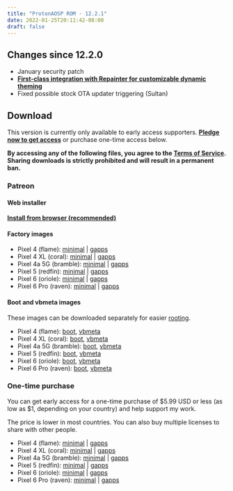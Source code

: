 ```yaml
---
title: "ProtonAOSP ROM · 12.2.1"
date: 2022-01-25T20:11:42-08:00
draft: false
---
```


## Changes since 12.2.0

- January security patch
- [**First-class integration with Repainter for customizable dynamic theming**](https://repainter.kdrag0n.dev)
- Fixed possible stock OTA updater triggering (Sultan)

## Download

This version is currently only available to early access supporters. **[Pledge now to get access](https://patreon.com/kdrag0n)** or purchase one-time access below.

**By accessing any of the following files, you agree to the [Terms of Service](https://kdrag0n.dev/terms-of-service). Sharing downloads is strictly prohibited and will result in a permanent ban.**

### Patreon

#### Web installer

**[Install from browser (recommended)](https://patreon.kdrag0n.dev/protonaosp-install/)**

#### Factory images

- Pixel 4 (flame): [minimal](https://patreon.kdrag0n.dev/exclusive/proton-aosp_flame-factory_12.2.1-test1.zip) | [gapps](https://patreon.kdrag0n.dev/exclusive/proton-aosp_flame-factory_12.2.1-test1-gapps.zip)
- Pixel 4 XL (coral): [minimal](https://patreon.kdrag0n.dev/exclusive/proton-aosp_coral-factory_12.2.1-test1.zip) | [gapps](https://patreon.kdrag0n.dev/exclusive/proton-aosp_coral-factory_12.2.1-test1-gapps.zip)
- Pixel 4a 5G (bramble): [minimal](https://patreon.kdrag0n.dev/exclusive/proton-aosp_bramble-factory_12.2.1-test1.zip) | [gapps](https://patreon.kdrag0n.dev/exclusive/proton-aosp_bramble-factory_12.2.1-test1-gapps.zip)
- Pixel 5 (redfin): [minimal](https://patreon.kdrag0n.dev/exclusive/proton-aosp_redfin-factory_12.2.1-test1.zip) | [gapps](https://patreon.kdrag0n.dev/exclusive/proton-aosp_redfin-factory_12.2.1-test1-gapps.zip)
- Pixel 6 (oriole): [minimal](https://patreon.kdrag0n.dev/exclusive/proton-aosp_oriole-factory_12.2.1-test1.zip) | [gapps](https://patreon.kdrag0n.dev/exclusive/proton-aosp_oriole-factory_12.2.1-test1-gapps.zip)
- Pixel 6 Pro (raven): [minimal](https://patreon.kdrag0n.dev/exclusive/proton-aosp_raven-factory_12.2.1-test1.zip) | [gapps](https://patreon.kdrag0n.dev/exclusive/proton-aosp_raven-factory_12.2.1-test1-gapps.zip)

#### Boot and vbmeta images

These images can be downloaded separately for easier [rooting](../../advanced/rooting.md).

- Pixel 4 (flame): [boot](https://patreon.kdrag0n.dev/protonaosp-boot/proton-aosp_flame-factory_12.2.1-test1_boot.img), [vbmeta](https://patreon.kdrag0n.dev/protonaosp-boot/proton-aosp_flame-factory_12.2.1-test1_vbmeta.img)
- Pixel 4 XL (coral): [boot](https://patreon.kdrag0n.dev/protonaosp-boot/proton-aosp_coral-factory_12.2.1-test1_boot.img), [vbmeta](https://patreon.kdrag0n.dev/protonaosp-boot/proton-aosp_coral-factory_12.2.1-test1_vbmeta.img)
- Pixel 4a 5G (bramble): [boot](https://patreon.kdrag0n.dev/protonaosp-boot/proton-aosp_bramble-factory_12.2.1-test1_boot.img), [vbmeta](https://patreon.kdrag0n.dev/protonaosp-boot/proton-aosp_bramble-factory_12.2.1-test1_vbmeta.img)
- Pixel 5 (redfin): [boot](https://patreon.kdrag0n.dev/protonaosp-boot/proton-aosp_redfin-factory_12.2.1-test1_boot.img), [vbmeta](https://patreon.kdrag0n.dev/protonaosp-boot/proton-aosp_redfin-factory_12.2.1-test1_vbmeta.img)
- Pixel 6 (oriole): [boot](https://patreon.kdrag0n.dev/protonaosp-boot/proton-aosp_oriole-factory_12.2.1-test1_boot.img), [vbmeta](https://patreon.kdrag0n.dev/protonaosp-boot/proton-aosp_oriole-factory_12.2.1-test1_vbmeta.img)
- Pixel 6 Pro (raven): [boot](https://patreon.kdrag0n.dev/protonaosp-boot/proton-aosp_raven-factory_12.2.1-test1_boot.img), [vbmeta](https://patreon.kdrag0n.dev/protonaosp-boot/proton-aosp_raven-factory_12.2.1-test1_vbmeta.img)

### One-time purchase

You can get early access for a one-time purchase of $5.99 USD or less (as low as $1, depending on your country) and help support my work.

The price is lower in most countries. You can also buy multiple licenses to share with other people.

- Pixel 4 (flame): [minimal](https://patreon.kdrag0n.dev/buy/exclusive/proton-aosp_flame-factory_12.2.1-test1.zip) | [gapps](https://patreon.kdrag0n.dev/buy/exclusive/proton-aosp_flame-factory_12.2.1-test1-gapps.zip)
- Pixel 4 XL (coral): [minimal](https://patreon.kdrag0n.dev/buy/exclusive/proton-aosp_coral-factory_12.2.1-test1.zip) | [gapps](https://patreon.kdrag0n.dev/buy/exclusive/proton-aosp_coral-factory_12.2.1-test1-gapps.zip)
- Pixel 4a 5G (bramble): [minimal](https://patreon.kdrag0n.dev/buy/exclusive/proton-aosp_bramble-factory_12.2.1-test1.zip) | [gapps](https://patreon.kdrag0n.dev/buy/exclusive/proton-aosp_bramble-factory_12.2.1-test1-gapps.zip)
- Pixel 5 (redfin): [minimal](https://patreon.kdrag0n.dev/buy/exclusive/proton-aosp_redfin-factory_12.2.1-test1.zip) | [gapps](https://patreon.kdrag0n.dev/buy/exclusive/proton-aosp_redfin-factory_12.2.1-test1-gapps.zip)
- Pixel 6 (oriole): [minimal](https://patreon.kdrag0n.dev/buy/exclusive/proton-aosp_oriole-factory_12.2.1-test1.zip) | [gapps](https://patreon.kdrag0n.dev/buy/exclusive/proton-aosp_oriole-factory_12.2.1-test1-gapps.zip)
- Pixel 6 Pro (raven): [minimal](https://patreon.kdrag0n.dev/buy/exclusive/proton-aosp_raven-factory_12.2.1-test1.zip) | [gapps](https://patreon.kdrag0n.dev/buy/exclusive/proton-aosp_raven-factory_12.2.1-test1-gapps.zip)
